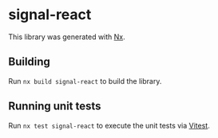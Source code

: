 # signal-react

This library was generated with [Nx](https://nx.dev).

## Building

Run `nx build signal-react` to build the library.

## Running unit tests

Run `nx test signal-react` to execute the unit tests via [Vitest](https://vitest.dev/).
